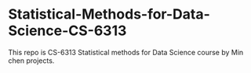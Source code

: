 # Statistical-Methods-for-Data-Science-CS-6313
This repo is CS-6313 Statistical methods for Data Science course by Min chen projects.
